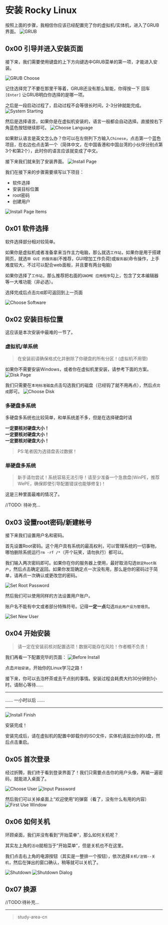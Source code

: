 # 安装 Rocky Linux

按照上面的步骤，我相信你应该已经配置完了你的虚拟机/实体机，进入了GRUB界面。
![GRUB](./assets/2.4.install.1.png)

## 0x00 引导并进入安装页面

接下来，我们需要使用键盘的上下方向键选中GRUB菜单的第一项，才能进入安装。

![GRUB Choose](./assets/2.4.install.2.png)

记住选择完了不要在那里干等着，GRUB还没有那么智能，你得按一下 回车`[Enter]` 让GRUB明白你选择的是哪一项。

之后是一段启动过程了，启动过程不会等很长时间，2-3分钟就能完成。
![System Starting](./assets/2.4.install.3.png)

然后是选择语言。如果你是在虚拟机安装的，语言一般都会自动选择。直接按右下角蓝色按钮继续即可。
![Choose Language](./assets/2.4.install.4.png)

如果默认语言是英文怎么办？你可以在左侧列下方输入`Chinese`，点击第一个蓝色项目，在右边也点击第一个（简体中文，在中国香港和中国台湾的小伙伴分别点第3个和第2个），此时你的语言应该就变成了中文。

接下来我们就来到了安装界面。
![Install Page](./assets/2.4.install.5.png)

我们在接下来的步骤需要填写以下项目：

* 软件选择
* 安装目标位置
* root密码
* 创建用户

![Install Page Items](./assets/2.4.install.6.png)

## 0x01 软件选择

软件选择部分相对较简单。

如果你是虚拟机或者准备拿来当作主力电脑，那么就选`工作站`，如果你是用于搭建网页，就选`带 GUI 的服务器`(不推荐，GUI增加工作负荷)或`服务器`(命令操作，上手难度较大，不过可以配合web面板，并且要有两台电脑)

如果你选择了`工作站`，那么推荐把右面的`GNOME 应用程序`勾上，包含了文本编辑器等一大堆功能（非必选）。

选择完成后点击`完成`即可返回到上一页面

![Choose Software](./assets/2.4.install.7.png)

## 0x02 安装目标位置

这应该是本次安装中最难的一节了。

### 虚拟机/单系统

> 在安装前请确保格式化并删除了你硬盘的所有分区！(虚拟机不用管)

如果你不需要安装Windows，或者你在虚拟机里安装，请参考下面的方案。
![Disk Page](./assets/2.4.install.8.png)

我们只需要在`本地标准磁盘`点击勾选我们的磁盘（已经钩了就不用再点），然后点`完成`即可。
![Choose Disk](./assets/2.4.install.9.png)

### 多硬盘多系统

多硬盘多系统也比较简单，和单系统差不多，但是在选择硬盘时请

**一定要核对硬盘大小！**</br>
**一定要核对硬盘大小！**</br>
**一定要核对硬盘大小！**

> PS:笔者因为选错盘丢过数据！

### 单硬盘多系统

> 新手请勿尝试！系统容易无法引导！请至少准备一个急救盘(WinPE，推荐WePE，确保即使引导配置错误也能够修复)！

这是三种里面最难的情况了。

//TODO: 待补充...

## 0x03 设置root密码/新建帐号

接下来我们设置用户名和密码。

首先设置Root密码。这个用户具有系统的最高权利，可以管理系统的一切事物，哪怕删除系统运行`rm -rf /*`（开个玩笑，请勿执行）都可以。

我们输入两次密码即可。如果你在你的服务器上使用，最好取消勾选`锁定Root账户`，然后点击确定返回。如果你发现确定点一次没有用，那么是你的密码过于简单，请再点一次确认或更改您的密码。

![Set Root Password](./assets/2.4.install.10.png)

然后我们可以使用同样的方法设置用户账户。

账户名不能有中文或者部分特殊符号。记得**一定一点**勾选`将此用户设为管理员`。

![Set New User](./assets/2.4.install.11.png)

## 0x04 开始安装

> 请一定在安装前核对配置选项！数据可能存在风险！作者概不负责！

我们再看一下配置完毕的页面：
![Before Install](./assets/2.4.install.12.png)

点击`开始安装`，开始你的Linux学习之路！

接下来，你可以去泡杯茶或去干点别的事情。安装过程会耗费大约30分钟到1小时。请耐心等待……

---
...... 一小时以后 ......

---

![Install Finish](./assets/2.4.install.13.png)

安装完成！

安装完成后，请在虚拟机的配置中卸载你的ISO文件，实体机请拔出你的U盘，然后点击重启。

## 0x05 首次登录

经过折腾，我们终于看到登录界面了！我们只需要点击你的用户头像，再输一遍密码，就能进入桌面了。

![Choose User](./assets/2.4.install.14.png)
![Input Password](./assets/2.4.install.15.png)

然后我们可以关掉桌面上“欢迎使用”的弹窗（看了，没有什么有用的内容）
![First Use Window](./assets/2.4.install.16.png)

## 0x06 如何关机

环顾桌面，我们并没有看到“开始菜单”，那么如何关机呢？

其实左上角的`活动`就相当于“开始菜单”，但是关机也不在这里。

我们点击右上角的电源按钮（其实是一整排一个按钮），依次选择`关机/注销--关机`，然后在弹出的窗口确认，稍等就可以关机了。

![Shutdown](./assets/2.4.install.17.png)
![Shutdown Dialog](./assets/2.4.install.18.png)

## 0x07 换源

//TODO:待补充...

---
> study-area-cn
